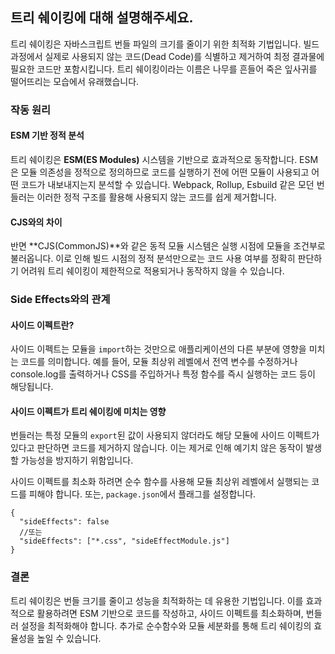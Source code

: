 ## 트리 쉐이킹에 대해 설명해주세요.

트리 쉐이킹은 자바스크립트 번들 파일의 크기를 줄이기 위한 최적화 기법입니다.
빌드 과정에서 실제로 사용되지 않는 코드(Dead Code)를 식별하고 제거하여 최정 결과물에 필요한 코드만 포함시킵니다.
트리 쉐이킹이라는 이름은 나무를 흔들어 죽은 잎사귀를 떨어뜨리는 모습에서 유래했습니다.

### 작동 원리
#### ESM 기반 정적 분석
트리 쉐이킹은 **ESM(ES Modules)** 시스템을 기반으로 효과적으로 동작합니다.
ESM은 모듈 의존성을 정적으로 정의하므로 코드를 실행하기 전에 어떤 모듈이 사용되고 어떤 코드가 내보내지는지 분석할 수 있습니다.
Webpack, Rollup, Esbuild 같은 모던 번들러는 이러한 정적 구조를 활용해 사용되지 않는 코드를 쉽게 제거합니다.

#### CJS와의 차이
반면 **CJS(CommonJS)**와 같은 동적 모듈 시스템은 실행 시점에 모듈을 조건부로 불러옵니다.
이로 인해 빌드 시점의 정적 분석만으로는 코드 사용 여부를 정확히 판단하기 어려워 트리 쉐이킹이 제한적으로 적용되거나 동작하지 않을 수 있습니다.

### Side Effects와의 관계
#### 사이드 이펙트란?
사이드 이펙트는 모듈을 `import`하는 것만으로 애플리케이션의 다른 부분에 영향을 미치는 코드를 의미합니다.
예를 들어, 모듈 최상위 레벨에서 전역 변수를 수정하거나 console.log를 출력하거나 CSS를 주입하거나 특정 함수를 즉시 실행하는 코드 등이 해당됩니다.

#### 사이드 이펙트가 트리 쉐이킹에 미치는 영향
번들러는 특정 모듈의 `export`된 값이 사용되지 않더라도 해당 모듈에 사이드 이펙트가 있다고 판단하면 코드를 제거하지 않습니다.
이는 제거로 인해 예기치 않은 동작이 발생할 가능성을 방지하기 위함입니다.

사이드 이펙트를 최소화 하려면 순수 함수를 사용해 모듈 최상위 레벨에서 실행되는 코드를 피해야 합니다.
또는, `package.json`에서 플래그를 설정합니다.
```
{
  "sideEffects": false
  //또는
  "sideEffects": ["*.css", "sideEffectModule.js"]
}
```

### 결론
트리 쉐이킹은 번들 크기를 줄이고 성능을 최적화하는 데 유용한 기법입니다.
이를 효과적으로 활용하려면 ESM 기반으로 코드를 작성하고, 사이드 이펙트를 최소화하며, 번들러 설정을 최적화해야 합니다.
추가로 순수함수와 모듈 세분화를 통해 트리 쉐이킹의 효율성을 높일 수 있습니다.

